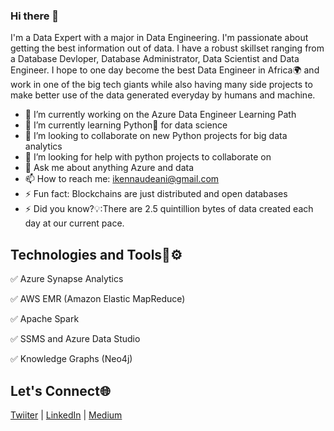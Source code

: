 ### Hi there 👋
I'm a Data Expert with a major in Data Engineering. I'm passionate about getting the best information out of data. I have a robust skillset ranging from a Database Devloper, Database Administrator, Data Scientist and Data Engineer. I hope to one day become the best Data Engineer in Africa🌍 and work in one of the big tech giants while also having many side projects to make better use of the data generated everyday by humans and machine.

- 🔭 I’m currently working on the Azure Data Engineer Learning Path
- 🌱 I’m currently learning Python🐍 for data science
- 👯 I’m looking to collaborate on new Python projects for big data analytics
- 🤔 I’m looking for help with python projects to collaborate on
- 💬 Ask me about anything Azure and data
- 📫 How to reach me: ikennaudeani@gmail.com
- ⚡ Fun fact: Blockchains are just distributed and open databases
- ⚡ Did you know?💡:There are 2.5 quintillion bytes of data created each day at our current pace.

## Technologies and Tools🔧⚙️
✅ Azure Synapse Analytics

✅ AWS EMR (Amazon Elastic MapReduce)

✅ Apache Spark

✅ SSMS and Azure Data Studio

✅ Knowledge Graphs (Neo4j)

## Let's Connect🌐
[Twiiter](https://twitter.com/ikenna_udeani) | [LinkedIn](https://www.linkedin.com/in/ikenna-udeani-a1a66a162/)  | [Medium](https://medium.com/@ikennaudeani
)
